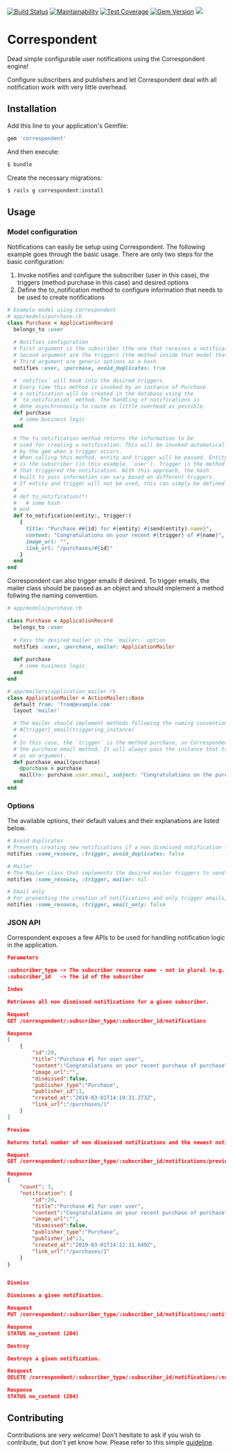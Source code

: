 [![Build Status](https://travis-ci.com/vinistock/correspondent.svg?branch=master)](https://travis-ci.com/vinistock/correspondent) [![Maintainability](https://api.codeclimate.com/v1/badges/07592c6d6b946a7b71fc/maintainability)](https://codeclimate.com/github/vinistock/correspondent/maintainability) [![Test Coverage](https://api.codeclimate.com/v1/badges/07592c6d6b946a7b71fc/test_coverage)](https://codeclimate.com/github/vinistock/correspondent/test_coverage) [![Gem Version](https://badge.fury.io/rb/correspondent.svg)](https://badge.fury.io/rb/correspondent) ![](http://ruby-gem-downloads-badge.herokuapp.com/correspondent?color=brightgreen&type=total)

# Correspondent

Dead simple configurable user notifications using the Correspondent engine!

Configure subscribers and publishers and let Correspondent deal with all notification work with very little overhead.

## Installation

Add this line to your application's Gemfile:

```ruby
gem 'correspondent'
```

And then execute:
```bash
$ bundle
```

Create the necessary migrations:

```bash
$ rails g correspondent:install
```

## Usage

### Model configuration

Notifications can easily be setup using Correspondent. The following example goes through the basic usage. There are only two steps for the basic configuration:

1. Invoke notifies and configure the subscriber (user in this case), the triggers (method purchase in this case) and desired options
2. Define the to_notification method to configure information that needs to be used to create notifications 

```ruby
# Example model using Correspondent
# app/models/purchase.rb 
class Purchase < ApplicationRecord
  belongs_to :user
  
  # Notifies configuration
  # First argument is the subscriber (the one that receives a notification). Can be an NxN association as well (e.g.: users) which will create a notification for each associated record.
  # Second argument are the triggers (the method inside that model that triggers notifications). Can be an array of symbols for multiple triggers for the same entity.
  # Third argument are generic options as a hash 
  notifies :user, :purchase, avoid_duplicates: true

  # `notifies` will hook into the desired triggers.
  # Every time this method is invoked by an instance of Purchase
  # a notification will be created in the database using the
  # `to_notification` method. The handling of notifications is
  # done asynchronously to cause as little overhead as possible.
  def purchase
    # some business logic
  end

  # The to_notification method returns the information to be
  # used for creating a notification. This will be invoked automatically
  # by the gem when a trigger occurs.
  # When calling this method, entity and trigger will be passed. Entity
  # is the subscriber (in this example, `user`). Trigger is the method
  # that triggered the notification. With this approach, the hash
  # built to pass information can vary based on different triggers.
  # If entity and trigger will not be used, this can simply be defined as
  #
  # def to_notification(*)
  #   # some hash
  # end 
  def to_notification(entity:, trigger:)
    {
      title: "Purchase ##{id} for #{entity} #{send(entity).name}",
      content: "Congratulations on your recent #{trigger} of #{name}",
      image_url: "",
      link_url: "/purchases/#{id}"
    }
  end
end
```

Correspondent can also trigger emails if desired. To trigger emails, the mailer class should be passed as an object and should implement a method follwing the naming convention.

```ruby
# app/models/purchase.rb

class Purchase < ApplicationRecord
  belongs_to :user
  
  # Pass the desired mailer in the `mailer:` option
  notifies :user, :purchase, mailer: ApplicationMailer
  
  def purchase
    # some business logic
  end
end

# app/mailers/application_mailer.rb
class ApplicationMailer < ActionMailer::Base
  default from: 'from@example.com'
  layout 'mailer'

  # The mailer should implement methods following the naming convention of
  # #{trigger}_email(triggering_instance)
  # 
  # In this case, the `trigger` is the method purchase, so Correspondent will look for
  # the purchase_email method. It will always pass the instance that triggered the email
  # as an argument. 
  def purchase_email(purchase)
    @purchase = purchase
    mail(to: purchase.user.email, subject: "Congratulations on the purchase of #{purchase.name}")
  end
end 
```

### Options

The available options, their default values and their explanations are listed below.

```ruby
# Avoid duplicates
# Prevents creating new notifications if a non dismissed notification for the same publisher and same subscriber already exists
notifies :some_resouce, :trigger, avoid_duplicates: false

# Mailer
# The Mailer class that implements the desired mailer triggers to send emails. Default is nil (doesn't send emails).
notifies :some_resouce, :trigger, mailer: nil

# Email only
# For preventing the creation of notifications and only trigger emails, add the email_only option
notifies :some_resouce, :trigger, email_only: false
```

### JSON API

Correspondent exposes a few APIs to be used for handling notification logic in the application.

```json
Parameters

:subscriber_type -> The subscriber resource name - not in plural (e.g.: user)
:subscriber_id   -> The id of the subscriber

Index

Retrieves all non dismissed notifications for a given subscriber.

Request
GET /correspondent/:subscriber_type/:subscriber_id/notifications

Response
[
    {
        "id":20,
        "title":"Purchase #1 for user user",
        "content":"Congratulations on your recent purchase of purchase",
        "image_url":"",
        "dismissed":false,
        "publisher_type":"Purchase",
        "publisher_id":1,
        "created_at":"2019-03-01T14:19:31.273Z",
        "link_url":"/purchases/1"
    }
]

Preview

Returns total number of non dismissed notifications and the newest notification.

Request
GET /correspondent/:subscriber_type/:subscriber_id/notifications/preview

Response
{
    "count": 3,
    "notification": {
        "id":20,
        "title":"Purchase #1 for user user",
        "content":"Congratulations on your recent purchase of purchase",
        "image_url":"",
        "dismissed":false,
        "publisher_type":"Purchase",
        "publisher_id":1,
        "created_at":"2019-03-01T14:22:31.649Z",
        "link_url":"/purchases/1"
    }
}


Dismiss

Dismisses a given notification.

Resquest
PUT /correspondent/:subscriber_type/:subscriber_id/notifications/:notification_id/dismiss

Response
STATUS no_content (204)

Destroy

Destroys a given notification.

Resquest
DELETE /correspondent/:subscriber_type/:subscriber_id/notifications/:notification_id

Response
STATUS no_content (204)
```

## Contributing

Contributions are very welcome! Don't hesitate to ask if you wish to contribute, but don't yet know how. Please refer to this simple [guideline].

[guideline]: https://github.com/vinistock/correspondent/blob/master/CONTRIBUTING.md
